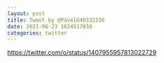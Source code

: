 ```yaml
--- 
layout: post 
title: Tweet by @PavelG40332236 
date: 2021-06-23 1624517838 
categories: twitter 
--- 
```

https://twitter.com/o/status/1407955957813022729